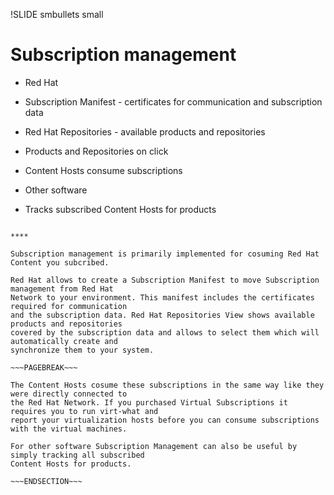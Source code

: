 !SLIDE smbullets small
# Subscription management

* Red Hat
 * Subscription Manifest - certificates for communication and subscription data
 * Red Hat Repositories - available products and repositories
 * Products and Repositories on click
 * Content Hosts consume subscriptions

* Other software
 * Tracks subscribed Content Hosts for products

~~~SECTION:handouts~~~

****

Subscription management is primarily implemented for cosuming Red Hat Content you subcribed.

Red Hat allows to create a Subscription Manifest to move Subscription management from Red Hat
Network to your environment. This manifest includes the certificates required for communication
and the subscription data. Red Hat Repositories View shows available products and repositories
covered by the subscription data and allows to select them which will automatically create and
synchronize them to your system.

~~~PAGEBREAK~~~

The Content Hosts cosume these subscriptions in the same way like they were directly connected to
the Red Hat Network. If you purchased Virtual Subscriptions it requires you to run virt-what and
report your virtualization hosts before you can consume subscriptions with the virtual machines.

For other software Subscription Management can also be useful by simply tracking all subscribed
Content Hosts for products.

~~~ENDSECTION~~~

